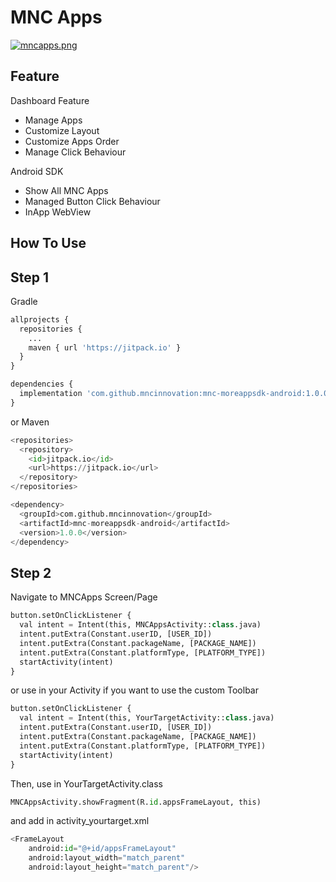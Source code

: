 # MNC Apps

[![mncapps.png](https://i.postimg.cc/xdHk4PpW/mncapps.png)](https://postimg.cc/SXSNXchr)

## Feature

Dashboard Feature
* Manage Apps
* Customize Layout
* Customize Apps Order
* Manage Click Behaviour

Android SDK
* Show All MNC Apps
* Managed Button Click Behaviour
* InApp WebView

## How To Use

## Step 1

Gradle
```python
allprojects {
  repositories {
    ...
    maven { url 'https://jitpack.io' }
  }
}

dependencies {
  implementation 'com.github.mncinnovation:mnc-moreappsdk-android:1.0.0'
}
```
or Maven
```python
<repositories>
  <repository>
    <id>jitpack.io</id>
    <url>https://jitpack.io</url>
  </repository>
</repositories>

<dependency>
  <groupId>com.github.mncinnovation</groupId>
  <artifactId>mnc-moreappsdk-android</artifactId>
  <version>1.0.0</version>
</dependency>
```
## Step 2

Navigate to MNCApps Screen/Page
```python
button.setOnClickListener {
  val intent = Intent(this, MNCAppsActivity::class.java)
  intent.putExtra(Constant.userID, [USER_ID])
  intent.putExtra(Constant.packageName, [PACKAGE_NAME])
  intent.putExtra(Constant.platformType, [PLATFORM_TYPE])
  startActivity(intent)
}
```
or use in your Activity if you want to use the custom Toolbar
```python
button.setOnClickListener {
  val intent = Intent(this, YourTargetActivity::class.java)
  intent.putExtra(Constant.userID, [USER_ID])
  intent.putExtra(Constant.packageName, [PACKAGE_NAME])
  intent.putExtra(Constant.platformType, [PLATFORM_TYPE])
  startActivity(intent)
}
```
Then, use in YourTargetActivity.class
```python
MNCAppsActivity.showFragment(R.id.appsFrameLayout, this)
```

and add in activity_yourtarget.xml
```python
<FrameLayout
    android:id="@+id/appsFrameLayout"
    android:layout_width="match_parent"
    android:layout_height="match_parent"/>
```
